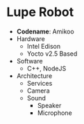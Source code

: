 # Lupe Robot

- __Codename__:  Amikoo
- Hardware
  - Intel Edison
  - Yocto v2.5 Based
- Software
  - C++, NodeJS
- Architecture
  - Services
  - Camera
  - Sound
    - Speaker
    - Microphone
